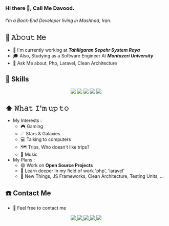 ### Hi there 👋, Call Me Davood.

 ###### I'm a Back-End Developer living in Mashhad, Iran.

## :book: 𝙰𝚋𝚘𝚞𝚝 𝙼𝚎
  - 💼 I'm currently working at ***Tahlilgaran Sepehr System Raya***
  - 🎓 Also, Studying as a Software Engineer At ***Montazeri University***
  - 💬 Ask Me about, Php, Laravel, Clean Architecture 

##  🚀 Skills
<p align="center">
  <img src="https://img.shields.io/badge/JavaScript-323330?style=for-the-badge&logo=javascript&logoColor=F7DF1E">
  <img src="https://img.shields.io/badge/PHP-777BB4?style=for-the-badge&logo=php&logoColor=white">
  <img src="https://img.shields.io/badge/Laravel-FF2D20?style=for-the-badge&logo=laravel&logoColor=white">
  <img src="https://img.shields.io/badge/jQuery-0769AD?style=for-the-badge&logo=jquery&logoColor=white">
  <img src="https://img.shields.io/badge/MySQL-00000F?style=for-the-badge&logo=mysql&logoColor=white">
  </p>
  
## ⬆️ 𝚆𝚑𝚊𝚝 𝙸'𝚖 𝚞𝚙 𝚝𝚘
  - My Interests :
    - 🎮 Gaming
    - ☄ Stars & Galaxies
    - 💻 Talking to computers
    - 🗺 Trips, Who doesn't like trips?
    - 🎵 Music
  - My Plans :
    - 😄 Work on **Open Source Projects**
    - 🔭 Learn deeper In my field of work 'php', 'laravel'
    - 🌱 New Things, JS Frameworks, Clean Architecture, Testing Units, ...
 

  
## :phone: Contact Me
  - 🤟 Feel free to contact me 
  <p align="center">
     <a href="https://twitter.com/David_gh79">
       <img src="https://img.shields.io/badge/twitter-1DA1F2?style=for-the-badge&logo=twitter&logoColor=white">
     </a>
     <a href="https://www.linkedin.com/in/davood-ghanbarpour">
       <img src="https://img.shields.io/badge/LinkedIn-0077B5?style=for-the-badge&logo=linkedin&logoColor=white">
     </a>
     <a href="https://t.me/PrimoVictoriia">
       <img src="https://img.shields.io/badge/Telegram-2CA5E0?style=for-the-badge&logo=telegram&logoColor=white">
     </a>
     <a href="mailto:ghanbarpour.davood@gmail.com">
       <img src="https://img.shields.io/badge/Gmail-D14836?style=for-the-badge&logo=gmail&logoColor=white">
     </a>
     <a href="https://www.instagram.com/david_gh79">
       <img src="https://img.shields.io/badge/Instagram-E4405F?style=for-the-badge&logo=instagram&logoColor=white">
     </a>
  </p>
  
  
<!--
- 🔭 I’m currently working on ...
- 🌱 I’m currently learning ...
- 👯 I’m looking to collaborate on ...
- 🤔 I’m looking for help with ...
- 💬 Ask me about ...
- 📫 How to reach me: ...
- 😄 Pronouns: ...
- ⚡ Fun fact: ...

